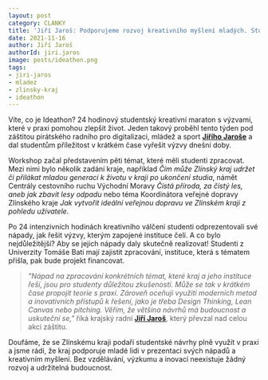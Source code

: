 ```yaml
---
layout: post
category: CLANKY
title: 'Jiří Jaroš: Podporujeme rozvoj kreativního myšlení mladých. Studentský Ideathon může přinést řadu inovativních řešení'
date: 2021-11-16
author: Jiří Jaroš
authorId: jiri.jaros
image: posts/ideathon.png
tags: 
- jiri-jaros
- mladez
- zlinsky-kraj
- ideathon
---
```


Víte, co je Ideathon? 24 hodinový studentský kreativní maraton s výzvami, které v praxi pomohou zlepšit život. Jeden takový proběhl tento týden pod záštitou pirátského radního pro digitalizaci, mládež a sport **[Jiřího Jaroše](https://zlinsky.pirati.cz/lide/jiri-jaros/)** a dal studentům příležitost v krátkém čase vyřešit výzvy dnešní doby.

Workshop začal představením pěti témat, které měli studenti zpracovat. Mezi nimi bylo několik zadání kraje, například *Čím může Zlínský kraj udržet či přilákat mladou generaci k životu v kraji po ukončení studia*, námět Centrály cestovního ruchu Východní Moravy *Čistá příroda, za čistý les, aneb jak zbavit lesy odpadu* nebo téma Koordinátora veřejné dopravy Zlínského kraje *Jak vytvořit ideální veřejnou dopravu ve Zlínském kraji z pohledu uživatele*.

Po 24 intenzivních hodinách kreativního válčení studenti odprezentovali své nápady, jak řešit výzvy, kterým zapojené instituce čelí. A co bylo nejdůležitější? Aby se jejich nápady daly skutečně realizovat! Studenti z Univerzity Tomáše Bati mají zajistit zpracování, instituce, která s tématem přišla, pak bude projekt financovat.

> *"Nápad na zpracování konkrétních témat, které kraj a jeho instituce řeší, jsou pro studenty důležitou zkušeností. Může se tak v krátkém čase propojit teorie s praxí. Zároveň oceňuji využití moderních metod a inovativních přístupů k řešení, jako je třeba Design Thinking, Lean Canvas nebo pitching. Věřím, že většina návrhů má budoucnost a uskuteční se,"* říká krajský radní **[Jiří Jaroš](https://zlinsky.pirati.cz/lide/jiri-jaros/)**, který převzal nad celou akcí záštitu.
> 

Doufáme, že se Zlínskému kraji podaří studentské návrhy plně využít v praxi a jsme rádi, že kraj podporuje mladé lidi v prezentaci svých nápadů a kreativním myšlení. Bez vzdělávání, výzkumu a inovací neexistuje žádný rozvoj a udržitelná budoucnost.


